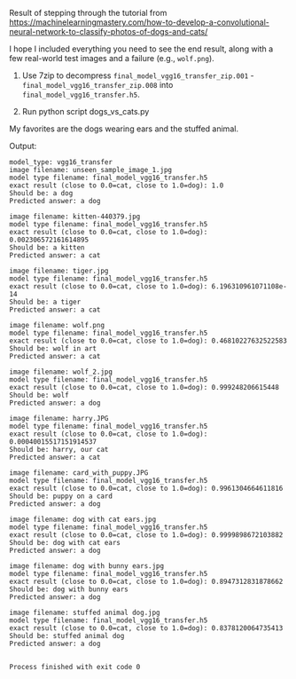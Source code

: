 
Result of stepping through the tutorial from https://machinelearningmastery.com/how-to-develop-a-convolutional-neural-network-to-classify-photos-of-dogs-and-cats/

I hope I included everything you need to see the end result, along with a few real-world test images and a failure (e.g., `wolf.png`).

1. Use 7zip to decompress `final_model_vgg16_transfer_zip.001` - `final_model_vgg16_transfer_zip.008` into `final_model_vgg16_transfer.h5`.

1. Run python script dogs_vs_cats.py

My favorites are the dogs wearing ears and the stuffed animal.

Output:
```
model_type: vgg16_transfer
image filename: unseen_sample_image_1.jpg
model type filename: final_model_vgg16_transfer.h5
exact result (close to 0.0=cat, close to 1.0=dog): 1.0
Should be: a dog
Predicted answer: a dog

image filename: kitten-440379.jpg
model type filename: final_model_vgg16_transfer.h5
exact result (close to 0.0=cat, close to 1.0=dog): 0.002306572161614895
Should be: a kitten
Predicted answer: a cat

image filename: tiger.jpg
model type filename: final_model_vgg16_transfer.h5
exact result (close to 0.0=cat, close to 1.0=dog): 6.196310961071108e-14
Should be: a tiger
Predicted answer: a cat

image filename: wolf.png
model type filename: final_model_vgg16_transfer.h5
exact result (close to 0.0=cat, close to 1.0=dog): 0.46810227632522583
Should be: wolf in art
Predicted answer: a cat

image filename: wolf_2.jpg
model type filename: final_model_vgg16_transfer.h5
exact result (close to 0.0=cat, close to 1.0=dog): 0.999248206615448
Should be: wolf
Predicted answer: a dog

image filename: harry.JPG
model type filename: final_model_vgg16_transfer.h5
exact result (close to 0.0=cat, close to 1.0=dog): 0.00040015517151914537
Should be: harry, our cat
Predicted answer: a cat

image filename: card_with_puppy.JPG
model type filename: final_model_vgg16_transfer.h5
exact result (close to 0.0=cat, close to 1.0=dog): 0.9961304664611816
Should be: puppy on a card
Predicted answer: a dog

image filename: dog with cat ears.jpg
model type filename: final_model_vgg16_transfer.h5
exact result (close to 0.0=cat, close to 1.0=dog): 0.9999898672103882
Should be: dog with cat ears
Predicted answer: a dog

image filename: dog with bunny ears.jpg
model type filename: final_model_vgg16_transfer.h5
exact result (close to 0.0=cat, close to 1.0=dog): 0.8947312831878662
Should be: dog with bunny ears
Predicted answer: a dog

image filename: stuffed animal dog.jpg
model type filename: final_model_vgg16_transfer.h5
exact result (close to 0.0=cat, close to 1.0=dog): 0.8378120064735413
Should be: stuffed animal dog
Predicted answer: a dog


Process finished with exit code 0
```
